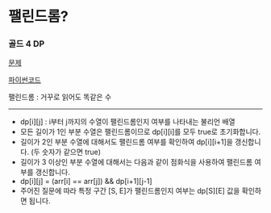 # 팰린드롬?
### 골드 4 DP
[문제](https://www.acmicpc.net/problem/10942)

[파이썬코드](10942.py)

팰린드롬 : 거꾸로 읽어도 똑같은 수


---
- dp[i][j] : i부터 j까지의 수열이 팰린드롬인지 여부를 나타내는 불리언 배열
- 모든 길이가 1인 부분 수열은 팰린드롬이므로 dp[i][i]를 모두 true로 초기화합니다.
- 길이가 2인 부분 수열에 대해서도 팰린드롬 여부를 확인하여 dp[i][i+1]을 갱신합니다. (두 숫자가 같으면 true)
- 길이가 3 이상인 부분 수열에 대해서는 다음과 같이 점화식을 사용하여 팰린드롬 여부를 갱신합니다.
- dp[i][j] = (arr[i] == arr[j]) && dp[i+1][j-1]
- 주어진 질문에 따라 특정 구간 [S, E]가 팰린드롬인지 여부는 dp[S][E] 값을 확인하면 됩니다.